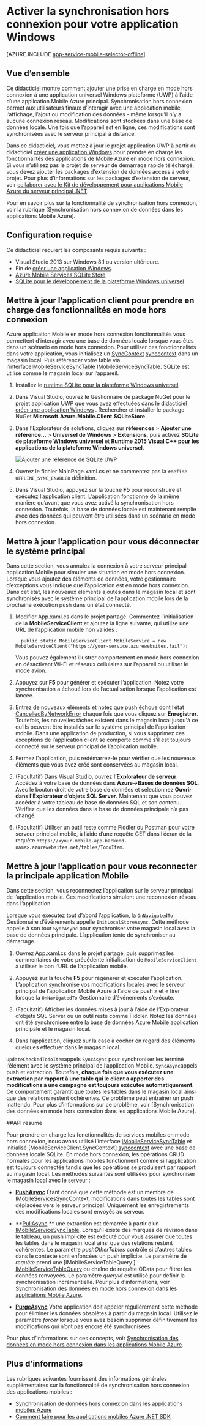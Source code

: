 <properties
    pageTitle="Activer la synchronisation hors connexion pour votre application universel Windows plateforme (UWP) avec les applications Mobile | Service application Azure"
    description="Découvrez comment utiliser une application Mobile Azure cache et synchronisation des données en mode hors connexion dans votre application universel Windows plateforme (UWP)."
    documentationCenter="windows"
    authors="adrianhall"
    manager="erikre"
    editor=""
    services="app-service\mobile"/>

<tags
    ms.service="app-service-mobile"
    ms.workload="mobile"
    ms.tgt_pltfrm="mobile-windows"
    ms.devlang="dotnet"
    ms.topic="article"
    ms.date="10/01/2016"
    ms.author="adrianha"/>

# <a name="enable-offline-sync-for-your-windows-app"></a>Activer la synchronisation hors connexion pour votre application Windows

[AZURE.INCLUDE [app-service-mobile-selector-offline](../../includes/app-service-mobile-selector-offline.md)]

## <a name="overview"></a>Vue d’ensemble

Ce didacticiel montre comment ajouter une prise en charge en mode hors connexion à une application universel Windows plateforme (UWP) à l’aide d’une application Mobile Azure principal. Synchronisation hors connexion permet aux utilisateurs finaux d’interagir avec une application mobile, l’affichage, l’ajout ou modification des données - même lorsqu’il n’y a aucune connexion réseau. Modifications sont stockées dans une base de données locale. Une fois que l’appareil est en ligne, ces modifications sont synchronisées avec le serveur principal à distance.

Dans ce didacticiel, vous mettez à jour le projet application UWP à partir du didacticiel [créer une application Windows] pour prendre en charge les fonctionnalités des applications de Mobile Azure en mode hors connexion. Si vous n’utilisez pas le projet de serveur de démarrage rapide téléchargé, vous devez ajouter les packages d’extension de données access à votre projet. Pour plus d’informations sur les packages d’extension de serveur, voir [collaborer avec le Kit de développement pour applications Mobile Azure du serveur principal .NET](app-service-mobile-dotnet-backend-how-to-use-server-sdk.md).

Pour en savoir plus sur la fonctionnalité de synchronisation hors connexion, voir la rubrique [Synchronisation hors connexion de données dans les applications Mobile Azure].

## <a name="requirements"></a>Configuration requise

Ce didacticiel requiert les composants requis suivants :

* Visual Studio 2013 sur Windows 8.1 ou version ultérieure.
* Fin de [créer une application Windows][créer une application windows].
* [Azure Mobile Services SQLite Store][sqlite store nuget]
* [SQLite pour le développement de la plateforme Windows universel](http://www.sqlite.org/downloads)

## <a name="update-the-client-app-to-support-offline-features"></a>Mettre à jour l’application client pour prendre en charge des fonctionnalités en mode hors connexion

Azure application Mobile en mode hors connexion fonctionnalités vous permettent d’interagir avec une base de données locale lorsque vous êtes dans un scénario en mode hors connexion. Pour utiliser ces fonctionnalités dans votre application, vous initialisez un [SyncContext] [ synccontext] dans un magasin local. Puis référencer votre table via l’interface[IMobileServiceSyncTable] [IMobileServiceSyncTable]. SQLite est utilisé comme le magasin local sur l’appareil.

1. Installez le [runtime SQLite pour la plateforme Windows universel](http://sqlite.org/2016/sqlite-uwp-3120200.vsix).

2. Dans Visual Studio, ouvrez le Gestionnaire de package NuGet pour le projet application UWP que vous avez effectuées dans le didacticiel [créer une application Windows] .
    Rechercher et installer le package NuGet **Microsoft.Azure.Mobile.Client.SQLiteStore** .

4. Dans l’Explorateur de solutions, cliquez sur **références** > **Ajouter une référence...**  >  **Universel de Windows** > **Extensions**, puis activez **SQLite de plateforme Windows universel** et **Runtime 2015 Visual C++ pour les applications de la plateforme Windows universel**.

    ![Ajouter une référence de SQLite UWP][1]

5. Ouvrez le fichier MainPage.xaml.cs et ne commentez pas la `#define OFFLINE_SYNC_ENABLED` définition.

6. Dans Visual Studio, appuyez sur la touche **F5** pour reconstruire et exécutez l’application client. L’application fonctionne de la même manière qu’avant que vous avez activé la synchronisation hors connexion. Toutefois, la base de données locale est maintenant remplie avec des données qui peuvent être utilisées dans un scénario en mode hors connexion.

## <a name="update-sync"></a>Mettre à jour l’application pour vous déconnecter le système principal

Dans cette section, vous annulez la connexion à votre serveur principal application Mobile pour simuler une situation en mode hors connexion. Lorsque vous ajoutez des éléments de données, votre gestionnaire d’exceptions vous indique que l’application est en mode hors connexion. Dans cet état, les nouveaux éléments ajoutés dans le magasin local et sont synchronisés avec le système principal de l’application mobile lors de la prochaine exécution push dans un état connecté.

1. Modifier App.xaml.cs dans le projet partagé. Commentez l’initialisation de la **MobileServiceClient** et ajoutez la ligne suivante, qui utilise une URL de l’application mobile non valides :

         public static MobileServiceClient MobileService = new MobileServiceClient("https://your-service.azurewebsites.fail");

    Vous pouvez également illustrer comportement en mode hors connexion en désactivant Wi-Fi et réseaux cellulaires sur l’appareil ou utiliser le mode avion.

2. Appuyez sur **F5** pour générer et exécuter l’application. Notez votre synchronisation a échoué lors de l’actualisation lorsque l’application est lancée.

3. Entrez de nouveaux éléments et notez que push échoue dont l’état [CancelledByNetworkError] chaque fois que vous cliquez sur **Enregistrer**. Toutefois, les nouvelles tâches existent dans le magasin local jusqu'à ce qu’ils peuvent être installés sur le système principal de l’application mobile.  Dans une application de production, si vous supprimez ces exceptions de l’application client se comporte comme s’il est toujours connecté sur le serveur principal de l’application mobile.

4. Fermez l’application, puis redémarrez-le pour vérifier que les nouveaux éléments que vous avez créé sont conservées au magasin local.

5. (Facultatif) Dans Visual Studio, ouvrez **l’Explorateur de serveur**. Accédez à votre base de données dans **Azure**->**Bases de données SQL**. Avec le bouton droit de votre base de données et sélectionnez **Ouvrir dans l’Explorateur d’objets SQL Server**. Maintenant que vous pouvez accéder à votre tableau de base de données SQL et son contenu. Vérifiez que les données dans la base de données principale n’a pas changé.

6. (Facultatif) Utiliser un outil reste comme Fiddler ou Postman pour votre serveur principal mobile, à l’aide d’une requête GET dans l’écran de la requête `https://<your-mobile-app-backend-name>.azurewebsites.net/tables/TodoItem`.

## <a name="update-online-app"></a>Mettre à jour l’application pour vous reconnecter la principale application Mobile

Dans cette section, vous reconnectez l’application sur le serveur principal de l’application mobile. Ces modifications simulent une reconnexion réseau dans l’application.

Lorsque vous exécutez tout d’abord l’application, la `OnNavigatedTo` Gestionnaire d’événements appelle `InitLocalStoreAsync`. Cette méthode appelle à son tour `SyncAsync` pour synchroniser votre magasin local avec la base de données principale. L’application tente de synchroniser au démarrage.

1. Ouvrez App.xaml.cs dans le projet partagé, puis supprimez les commentaires de votre précédente initialisation de `MobileServiceClient` à utiliser le bon l’URL de l’application mobile.

2. Appuyez sur la touche **F5** pour régénérer et exécuter l’application. L’application synchronise vos modifications locales avec le serveur principal de l’application Mobile Azure à l’aide de push » et « tirer lorsque la `OnNavigatedTo` Gestionnaire d’événements s’exécute.

3. (Facultatif) Afficher les données mises à jour à l’aide de l’Explorateur d’objets SQL Server ou un outil reste comme Fiddler. Notez les données ont été synchronisée entre la base de données Azure Mobile application principale et le magasin local.

4. Dans l’application, cliquez sur la case à cocher en regard des éléments quelques effectuer dans le magasin local.

  `UpdateCheckedTodoItem`appels `SyncAsync` pour synchroniser les terminé l’élément avec le système principal de l’application Mobile. `SyncAsync`appels push et extraction. Toutefois, **chaque fois que vous exécutez une extraction par rapport à une table qui le client a apporter des modifications à une campagne est toujours exécutée automatiquement**. Ce comportement garantit que toutes les tables dans le magasin local ainsi que des relations restent cohérentes. Ce problème peut entraîner un push inattendu.  Pour plus d’informations sur ce problème, voir [Synchronisation des données en mode hors connexion dans les applications Mobile Azure].


##<a name="api-summary"></a>API résumé

Pour prendre en charge les fonctionnalités de services mobiles en mode hors connexion, nous avons utilisé l’interface [IMobileServiceSyncTable] et initialisé [MobileServiceClient.SyncContext] [ synccontext] avec une base de données locale SQLite. En mode hors connexion, les opérations CRUD normales pour les applications mobiles fonctionnent comme si l’application est toujours connectée tandis que les opérations se produisent par rapport au magasin local. Les méthodes suivantes sont utilisées pour synchroniser le magasin local avec le serveur :

*  **[PushAsync]** Étant donné que cette méthode est un membre de [IMobileServicesSyncContext], modifications dans toutes les tables sont déplacées vers le serveur principal. Uniquement les enregistrements des modifications locales sont envoyés au serveur.

* **[PullAsync] ** 
   une extraction est démarrée à partir d’un [IMobileServiceSyncTable]. Lorsqu’il existe des marques de révision dans le tableau, un push implicite est exécuté pour vous assurer que toutes les tables dans le magasin local ainsi que des relations restent cohérentes. Le paramètre *pushOtherTables* contrôle si d’autres tables dans le contexte sont enfoncées un push implicite. Le paramètre de *requête* prend une [IMobileServiceTableQuery<T> ] [ IMobileServiceTableQuery] 
   ou chaîne de requête OData pour filtrer les données renvoyées. Le paramètre *queryId* est utilisé pour définir la synchronisation incrémentielle. Pour plus d’informations, voir  [Synchronisation des données en mode hors connexion dans les applications Mobile Azure](app-service-mobile-offline-data-sync.md#how-sync-works).

* **[PurgeAsync]** Votre application doit appeler régulièrement cette méthode pour éliminer les données obsolètes à partir du magasin local. Utilisez le paramètre *forcer* lorsque vous avez besoin supprimer définitivement les modifications qui n’ont pas encore été synchronisées.

Pour plus d’informations sur ces concepts, voir [Synchronisation des données en mode hors connexion dans les applications Mobile Azure](app-service-mobile-offline-data-sync.md#how-sync-works).

## <a name="more-info"></a>Plus d’informations

Les rubriques suivantes fournissent des informations générales supplémentaires sur la fonctionnalité de synchronisation hors connexion des applications mobiles :

* [Synchronisation de données hors connexion dans les applications mobiles Azure]
* [Comment faire pour les applications mobiles Azure .NET SDK][8]

<!-- Anchors. -->
[Update the app to support offline features]: #enable-offline-app
[Update the sync behavior of the app]: #update-sync
[Update the app to reconnect your Mobile Apps backend]: #update-online-app
[Next Steps]:#next-steps

<!-- Images -->
[1]: ./media/app-service-mobile-windows-store-dotnet-get-started-offline-data/app-service-mobile-add-reference-sqlite-dialog.png
[11]: ./media/app-service-mobile-windows-store-dotnet-get-started-offline-data/app-service-mobile-add-wp81-reference-sqlite-dialog.png
[13]: ./media/app-service-mobile-windows-store-dotnet-get-started-offline-data/cpu-architecture.png


<!-- URLs. -->
[Synchronisation de données hors connexion dans les applications mobiles Azure]: app-service-mobile-offline-data-sync.md
[créer une application windows]: app-service-mobile-windows-store-dotnet-get-started.md
[SQLite for Windows 8.1]: http://go.microsoft.com/fwlink/?LinkID=716919
[SQLite for Windows Phone 8.1]: http://go.microsoft.com/fwlink/?LinkID=716920
[SQLite for Windows 10]: http://go.microsoft.com/fwlink/?LinkID=716921
[synccontext]: https://msdn.microsoft.com/library/azure/microsoft.windowsazure.mobileservices.mobileserviceclient.synccontext(v=azure.10).aspx
[sqlite store nuget]: https://www.nuget.org/packages/Microsoft.Azure.Mobile.Client.SQLiteStore/
[IMobileServiceSyncTable]: https://msdn.microsoft.com/library/azure/mt691742(v=azure.10).aspx
[IMobileServiceTableQuery]: https://msdn.microsoft.com/library/azure/dn250631(v=azure.10).aspx
[IMobileServicesSyncContext]: https://msdn.microsoft.com/library/azure/microsoft.windowsazure.mobileservices.sync.imobileservicesynccontext(v=azure.10).aspx
[MobileServicePushFailedException]: https://msdn.microsoft.com/library/azure/microsoft.windowsazure.mobileservices.sync.mobileservicepushfailedexception(v=azure.10).aspx
[Status]: https://msdn.microsoft.com/library/azure/microsoft.windowsazure.mobileservices.sync.mobileservicepushcompletionresult.status(v=azure.10).aspx
[CancelledByNetworkError]: https://msdn.microsoft.com/library/azure/microsoft.windowsazure.mobileservices.sync.mobileservicepushstatus(v=azure.10).aspx
[PullAsync]: https://msdn.microsoft.com/library/azure/mt667558(v=azure.10).aspx
[PushAsync]: https://msdn.microsoft.com/library/azure/microsoft.windowsazure.mobileservices.mobileservicesynccontextextensions.pushasync(v=azure.10).aspx
[PurgeAsync]: https://msdn.microsoft.com/library/azure/microsoft.windowsazure.mobileservices.sync.imobileservicesynctable.purgeasync(v=azure.10).aspx
[8]: app-service-mobile-dotnet-how-to-use-client-library.md
